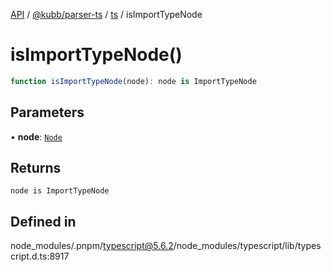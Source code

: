 [API](../../../../../packages.md) / [@kubb/parser-ts](../../../index.md) / [ts](../index.md) / isImportTypeNode

# isImportTypeNode()

```ts
function isImportTypeNode(node): node is ImportTypeNode
```

## Parameters

• **node**: [`Node`](../interfaces/Node.md)

## Returns

`node is ImportTypeNode`

## Defined in

node\_modules/.pnpm/typescript@5.6.2/node\_modules/typescript/lib/typescript.d.ts:8917
